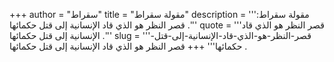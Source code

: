+++
author = "سقراط"
title = "مقولة سقراط"
description = '''مقولة سقراط: قصر النظر هو الذي قاد الإنسانية إلى قتل حكمائها .'''
quote = '''قصر النظر هو الذي قاد الإنسانية إلى قتل حكمائها .'''
slug = '''قصر-النظر-هو-الذي-قاد-الإنسانية-إلى-قتل-حكمائها'''
+++
قصر النظر هو الذي قاد الإنسانية إلى قتل حكمائها .
